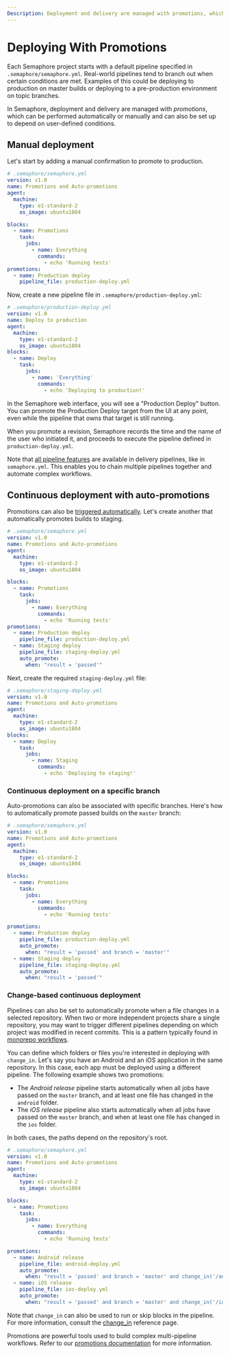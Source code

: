 ```yaml
---
Description: Deployment and delivery are managed with promotions, which may be performed automatically or manually, depending on user-defined conditions.
---
```


# Deploying With Promotions

Each Semaphore project starts with a default pipeline specified in
`.semaphore/semaphore.yml`. Real-world pipelines tend to branch out
when certain conditions are met. Examples of this could be deploying to production on
master builds or deploying to a pre-production environment on topic branches.

In Semaphore, deployment and delivery are managed with _promotions_, which
can be performed automatically or manually and can also be set up to depend on
user-defined conditions.

## Manual deployment

Let's start by adding a manual confirmation to promote to production.

``` yaml
# .semaphore/semaphore.yml
version: v1.0
name: Promotions and Auto-promotions
agent:
  machine:
    type: e1-standard-2
    os_image: ubuntu1804

blocks:
  - name: Promotions
    task:
      jobs:
        - name: Everything
          commands:
            - echo 'Running tests'
promotions:
  - name: Production deploy
    pipeline_file: production-deploy.yml
```

Now, create a new pipeline file in `.semaphore/production-deploy.yml`:

``` yaml
# .semaphore/production-deploy.yml
version: v1.0
name: Deploy to production
agent:
  machine:
    type: e1-standard-2
    os_image: ubuntu1804
blocks:
  - name: Deploy
    task:
      jobs:
        - name: 'Everything'
          commands:
            - echo 'Deploying to production!'
```

In the Semaphore web interface, you will see a "Production Deploy" button.
You can promote the Production Deploy target from the UI at any point, even
while the pipeline that owns that target is still running.

When you promote a revision, Semaphore records the time and the name of the user
who initiated it, and proceeds to execute the pipeline defined in
`production-deploy.yml`.

Note that [all pipeline features][pipeline-reference] are available in delivery
pipelines, like in `semaphore.yml`. This enables you to chain multiple
pipelines together and automate complex workflows.

## Continuous deployment with auto-promotions

Promotions can also be [triggered automatically][auto-promotions].
Let's create another that automatically promotes builds to staging.

``` yaml
# .semaphore/semaphore.yml
version: v1.0
name: Promotions and Auto-promotions
agent:
  machine:
    type: e1-standard-2
    os_image: ubuntu1804

blocks:
  - name: Promotions
    task:
      jobs:
        - name: Everything
          commands:
            - echo 'Running tests'
promotions:
  - name: Production deploy
    pipeline_file: production-deploy.yml
  - name: Staging deploy
    pipeline_file: staging-deploy.yml
    auto_promote:
      when: "result = 'passed'"
```

Next, create the required `staging-deploy.yml` file:

``` yaml
# .semaphore/staging-deploy.yml
version: v1.0
name: Promotions and Auto-promotions
agent:
  machine:
    type: e1-standard-2
    os_image: ubuntu1804
blocks:
  - name: Deploy
    task:
      jobs:
        - name: Staging
          commands:
            - echo 'Deploying to staging!'
```

### Continuous deployment on a specific branch

Auto-promotions can also be associated with specific branches. Here's how to
automatically promote passed builds on the `master` branch:

``` yaml
# .semaphore/semaphore.yml
version: v1.0
name: Promotions and Auto-promotions
agent:
  machine:
    type: e1-standard-2
    os_image: ubuntu1804

blocks:
  - name: Promotions
    task:
      jobs:
        - name: Everything
          commands:
            - echo 'Running tests'

promotions:
  - name: Production deploy
    pipeline_file: production-deploy.yml
    auto_promote:
      when: "result = 'passed' and branch = 'master'"
  - name: Staging deploy
    pipeline_file: staging-deploy.yml
    auto_promote:
      when: "result = 'passed'"
```
### Change-based continuous deployment

Pipelines can also be set to automatically promote when a file changes in a selected repository. When two or more independent projects share a single repository, you may want to trigger different pipelines
depending on which project was modified in recent commits. This is a pattern
typically found in [monorepo workflows][monorepo-workflows]. 

You can define which folders or files you're interested in deploying with `change_in`. 
Let's say you have an Android and an iOS application in the same repository.
In this case, each app must be deployed using a different pipeline. The following 
example shows two promotions:

- The *Android release* pipeline starts automatically when all jobs have passed on the `master` branch, and at least one file has changed in the `android` folder.
- The *iOS release* pipeline also starts automatically when all jobs have passed on the `master` branch, and when at least one file has changed in the `ios` folder.

In both cases, the paths depend on the repository's root.


``` yaml
# .semaphore/semaphore.yml
version: v1.0
name: Promotions and Auto-promotions
agent:
  machine:
    type: e1-standard-2
    os_image: ubuntu1804

blocks:
  - name: Promotions
    task:
      jobs:
        - name: Everything
          commands:
            - echo 'Running tests'

promotions:
  - name: Android release
    pipeline_file: android-deploy.yml
    auto_promote:
      when: "result = 'passed' and branch = 'master' and change_in('/android/')"
  - name: iOS release
    pipeline_file: ios-deploy.yml
    auto_promote:
      when: "result = 'passed' and branch = 'master' and change_in('/ios/')"
```

Note that `change_in` can also be used to run or skip blocks in the pipeline. 
For more information, consult the [change_in][change-in-ref] reference page.

Promotions are powerful tools used to build complex multi-pipeline
workflows. Refer to our [promotions documentation][reference] for more
information.

[auto-promotions]: ../reference/pipeline-yaml-reference.md#auto_promote
[pipeline-reference]: ../reference/pipeline-yaml-reference.md
[reference]: ../reference/pipeline-yaml-reference.md#promotions
[monorepo-workflows]: ../essentials/building-monorepo-projects.md
[change-in-ref]: ../reference/conditions-reference.md#change_in
